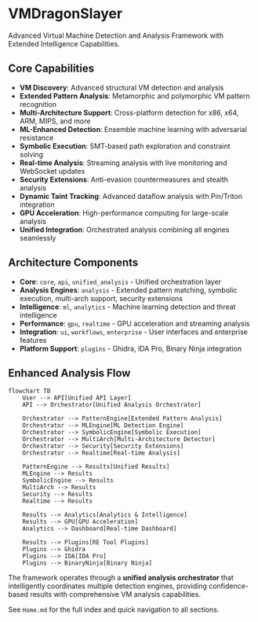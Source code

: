 # VMDragonSlayer

Advanced Virtual Machine Detection and Analysis Framework with Extended Intelligence Capabilities.

## Core Capabilities

- **VM Discovery**: Advanced structural VM detection and analysis
- **Extended Pattern Analysis**: Metamorphic and polymorphic VM pattern recognition
- **Multi-Architecture Support**: Cross-platform detection for x86, x64, ARM, MIPS, and more
- **ML-Enhanced Detection**: Ensemble machine learning with adversarial resistance
- **Symbolic Execution**: SMT-based path exploration and constraint solving
- **Real-time Analysis**: Streaming analysis with live monitoring and WebSocket updates
- **Security Extensions**: Anti-evasion countermeasures and stealth analysis
- **Dynamic Taint Tracking**: Advanced dataflow analysis with Pin/Triton integration
- **GPU Acceleration**: High-performance computing for large-scale analysis
- **Unified Integration**: Orchestrated analysis combining all engines seamlessly

## Architecture Components

- **Core**: `core`, `api`, `unified_analysis` - Unified orchestration layer
- **Analysis Engines**: `analysis` - Extended pattern matching, symbolic execution, multi-arch support, security extensions
- **Intelligence**: `ml`, `analytics` - Machine learning detection and threat intelligence
- **Performance**: `gpu`, `realtime` - GPU acceleration and streaming analysis
- **Integration**: `ui`, `workflows`, `enterprise` - User interfaces and enterprise features
- **Platform Support**: `plugins` - Ghidra, IDA Pro, Binary Ninja integration

## Enhanced Analysis Flow

```mermaid
flowchart TB
    User --> API[Unified API Layer]
    API --> Orchestrator[Unified Analysis Orchestrator]
    
    Orchestrator --> PatternEngine[Extended Pattern Analysis]
    Orchestrator --> MLEngine[ML Detection Engine]  
    Orchestrator --> SymbolicEngine[Symbolic Execution]
    Orchestrator --> MultiArch[Multi-Architecture Detector]
    Orchestrator --> Security[Security Extensions]
    Orchestrator --> Realtime[Real-time Analysis]
    
    PatternEngine --> Results[Unified Results]
    MLEngine --> Results
    SymbolicEngine --> Results
    MultiArch --> Results
    Security --> Results
    Realtime --> Results
    
    Results --> Analytics[Analytics & Intelligence]
    Results --> GPU[GPU Acceleration]
    Analytics --> Dashboard[Real-time Dashboard]
    
    Results --> Plugins[RE Tool Plugins]
    Plugins --> Ghidra
    Plugins --> IDA[IDA Pro]
    Plugins --> BinaryNinja[Binary Ninja]
```

The framework operates through a **unified analysis orchestrator** that intelligently coordinates multiple detection engines, providing confidence-based results with comprehensive VM analysis capabilities.

See `Home.md` for the full index and quick navigation to all sections.
